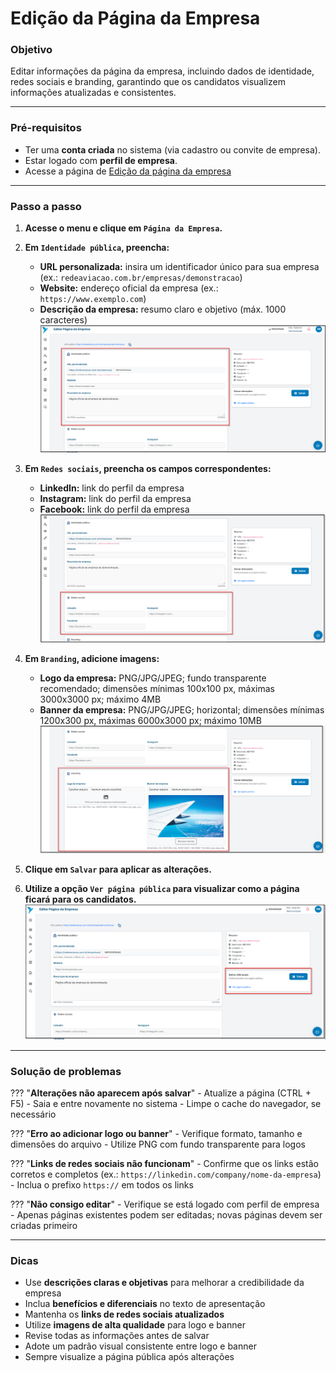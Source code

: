 # <i data-lucide="pen" class="icon-lg"></i> Edição da Página da Empresa

### <i data-lucide="target" class="icon-lg"></i> Objetivo

Editar informações da página da empresa, incluindo dados de identidade, redes sociais e branding, garantindo que os candidatos visualizem informações atualizadas e consistentes.

---

### <i data-lucide="square-check" class="icon-lg"></i> Pré-requisitos

- Ter uma **conta criada** no sistema (via cadastro ou convite de empresa).
- Estar logado com **perfil de empresa**.
- Acesse a página de [Edição da página da empresa](https://www.redeaviacao.com.br/empresa/pagina/criar)

---

### <i data-lucide="notebook-pen" class="icon-lg"></i> Passo a passo

1. **Acesse o menu e clique em `Página da Empresa`.**

2. **Em ``Identidade pública``, preencha:**
    - **URL personalizada:** insira um identificador único para sua empresa (ex.: `redeaviacao.com.br/empresas/demonstracao`)
    - **Website:** endereço oficial da empresa (ex.: `https://www.exemplo.com`)
    - **Descrição da empresa:** resumo claro e objetivo (máx. 1000 caracteres)
    ![Tela de identidade pública](../imagens/Editar-pagina-empresa/identidade-publica.png)

3. **Em ``Redes sociais``, preencha os campos correspondentes:**
    - **LinkedIn:** link do perfil da empresa
    - **Instagram:** link do perfil da empresa
    - **Facebook:** link do perfil da empresa
    ![Tela de redes sociais](../imagens/Editar-pagina-empresa/redes-sociais.png)

4. **Em ``Branding``, adicione imagens:**
    - **Logo da empresa:** PNG/JPG/JPEG; fundo transparente recomendado; dimensões mínimas 100x100 px, máximas 3000x3000 px; máximo 4MB
    - **Banner da empresa:** PNG/JPG/JPEG; horizontal; dimensões mínimas 1200x300 px, máximas 6000x3000 px; máximo 10MB
    ![Tela de branding](../imagens/Editar-pagina-empresa/branding.png)

5. **Clique em `Salvar` para aplicar as alterações.**

6. **Utilize a opção `Ver página pública` para visualizar como a página ficará para os candidatos.**
    ![Tela de redes sociais](../imagens/Editar-pagina-empresa/salvar.png)

---

### <i data-lucide="wrench" class="icon-lg"></i> Solução de problemas

??? "**Alterações não aparecem após salvar**"
    - Atualize a página (CTRL + F5)
    - Saia e entre novamente no sistema
    - Limpe o cache do navegador, se necessário

??? "**Erro ao adicionar logo ou banner**"
    - Verifique formato, tamanho e dimensões do arquivo
    - Utilize PNG com fundo transparente para logos

??? "**Links de redes sociais não funcionam**"
    - Confirme que os links estão corretos e completos (ex.: `https://linkedin.com/company/nome-da-empresa`)
    - Inclua o prefixo `https://` em todos os links

??? "**Não consigo editar**"
    - Verifique se está logado com perfil de empresa
    - Apenas páginas existentes podem ser editadas; novas páginas devem ser criadas primeiro

---

### <i data-lucide="lightbulb" class="icon-dica"></i> Dicas

- Use **descrições claras e objetivas** para melhorar a credibilidade da empresa
- Inclua **benefícios e diferenciais** no texto de apresentação
- Mantenha os **links de redes sociais atualizados**
- Utilize **imagens de alta qualidade** para logo e banner
- Revise todas as informações antes de salvar
- Adote um padrão visual consistente entre logo e banner
- Sempre visualize a página pública após alterações
